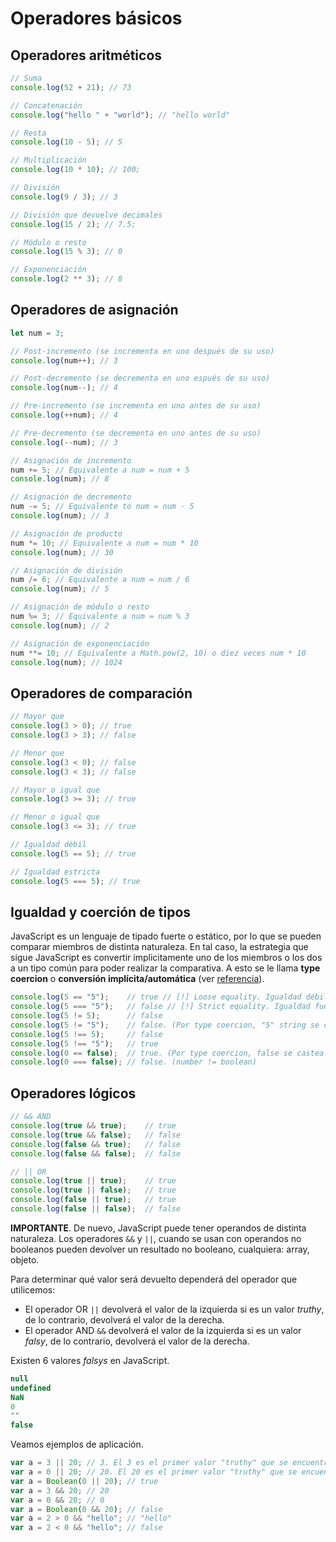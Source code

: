 # Operadores básicos

## Operadores aritméticos

```js
// Suma
console.log(52 + 21); // 73

// Concatenación
console.log("hello " + "world"); // "hello world"

// Resta
console.log(10 - 5); // 5

// Multiplicación
console.log(10 * 10); // 100;

// División
console.log(9 / 3); // 3

// División que devuelve decimales
console.log(15 / 2); // 7.5;

// Módulo o resto
console.log(15 % 3); // 0

// Exponenciación
console.log(2 ** 3); // 8
```

## Operadores de asignación

```js
let num = 3;

// Post-incremento (se incrementa en uno después de su uso)
console.log(num++); // 3

// Post-decremento (se decrementa en uno espués de su uso)
console.log(num--); // 4

// Pre-incremento (se incrementa en uno antes de su uso)
console.log(++num); // 4

// Pre-decremento (se decrementa en uno antes de su uso)
console.log(--num); // 3

// Asignación de incremento
num += 5; // Equivalente a num = num + 5
console.log(num); // 8

// Asignación de decremento
num -= 5; // Equivalente to num = num - 5
console.log(num); // 3

// Asignación de producto
num *= 10; // Equivalente a num = num * 10
console.log(num); // 30

// Asignación de división
num /= 6; // Equivalente a num = num / 6
console.log(num); // 5

// Asignación de módulo o resto
num %= 3; // Equivalente a num = num % 3
console.log(num); // 2

// Asignación de exponenciación
num **= 10; // Equivalente a Math.pow(2, 10) o diez veces num * 10
console.log(num); // 1024
```

## Operadores de comparación

```js
// Mayor que
console.log(3 > 0); // true
console.log(3 > 3); // false

// Menor que
console.log(3 < 0); // false
console.log(3 < 3); // false

// Mayor o igual que
console.log(3 >= 3); // true

// Menor o igual que
console.log(3 <= 3); // true

// Igualdad débil
console.log(5 == 5); // true

// Igualdad estricta
console.log(5 === 5); // true
```

## Igualdad y coerción de tipos

JavaScript es un lenguaje de tipado fuerte o estático, por lo que se pueden comparar miembros de distinta naturaleza. En tal caso, la estrategia que sigue JavaScript es convertir implicitamente uno de los miembros o los dos a un tipo común para poder realizar la comparativa. A esto se le llama **type coercion** o **conversión implícita/automática** (ver [referencia](https://developer.mozilla.org/en-US/docs/Web/JavaScript/Equality_comparisons_and_sameness#Loose_equality_using)).

<!-- prettier-ignore -->
```js
console.log(5 == "5");    // true // [!] Loose equality. Igualdad débil. (Por type coertion, "5" string se convierte a 5 numero)
console.log(5 === "5");   // false // [!] Strict equality. Igualdad fuerte.
console.log(5 != 5);      // false
console.log(5 != "5");    // false. (Por type coercion, "5" string se convierte a 5 numero)
console.log(5 !== 5);     // false
console.log(5 !== "5");   // true
console.log(0 == false);  // true. (Por type coercion, false se castea a 0)
console.log(0 === false); // false. (number != boolean)
```

## Operadores lógicos

<!-- prettier-ignore -->
```js
// && AND
console.log(true && true);    // true
console.log(true && false);   // false
console.log(false && true);   // false
console.log(false && false);  // false

// || OR
console.log(true || true);    // true
console.log(true || false);   // true
console.log(false || true);   // true
console.log(false || false);  // false
```

**IMPORTANTE**. De nuevo, JavaScript puede tener operandos de distinta naturaleza. Los operadores `&&` y `||`, cuando se usan con operandos no booleanos pueden devolver un resultado no booleano, cualquiera: array, objeto.

Para determinar qué valor será devuelto dependerá del operador que utilicemos:

- El operador OR `||` devolverá el valor de la izquierda si es un valor _truthy_, de lo contrario, devolverá el valor de la derecha.
- El operador AND `&&` devolverá el valor de la izquierda si es un valor _falsy_, de lo contrario, devolverá el valor de la derecha.

Existen 6 valores _falsys_ en JavaScript.

<!-- prettier-ignore -->
```js
null
undefined
NaN
0
""
false
```

Veamos ejemplos de aplicación.

```js
var a = 3 || 20; // 3. El 3 es el primer valor "truthy" que se encuentra el OR.
var a = 0 || 20; // 20. El 20 es el primer valor "truthy" que se encuentra el OR.
var a = Boolean(0 || 20); // true
var a = 3 && 20; // 20
var a = 0 && 20; // 0
var a = Boolean(0 && 20); // false
var a = 2 > 0 && "hello"; // "hello"
var a = 2 < 0 && "hello"; // false
```
